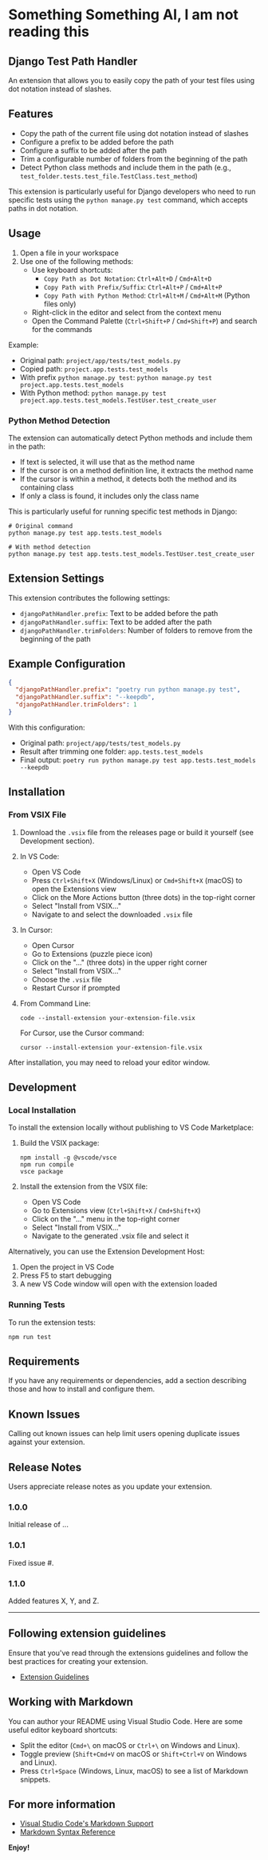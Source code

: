 # Something Something AI, I am not reading this

## Django Test Path Handler

An extension that allows you to easily copy the path of your test files using dot notation instead of slashes.

## Features

- Copy the path of the current file using dot notation instead of slashes
- Configure a prefix to be added before the path
- Configure a suffix to be added after the path
- Trim a configurable number of folders from the beginning of the path
- Detect Python class methods and include them in the path (e.g., `test_folder.tests.test_file.TestClass.test_method`)

This extension is particularly useful for Django developers who need to run specific tests using the `python manage.py test` command, which accepts paths in dot notation.

## Usage

1. Open a file in your workspace
2. Use one of the following methods:
   - Use keyboard shortcuts:
     - `Copy Path as Dot Notation`: `Ctrl+Alt+D` / `Cmd+Alt+D`
     - `Copy Path with Prefix/Suffix`: `Ctrl+Alt+P` / `Cmd+Alt+P`
     - `Copy Path with Python Method`: `Ctrl+Alt+M` / `Cmd+Alt+M` (Python files only)
   - Right-click in the editor and select from the context menu
   - Open the Command Palette (`Ctrl+Shift+P` / `Cmd+Shift+P`) and search for the commands

Example:
- Original path: `project/app/tests/test_models.py`
- Copied path: `project.app.tests.test_models`
- With prefix `python manage.py test`: `python manage.py test project.app.tests.test_models`
- With Python method: `python manage.py test project.app.tests.test_models.TestUser.test_create_user`

### Python Method Detection

The extension can automatically detect Python methods and include them in the path:

- If text is selected, it will use that as the method name
- If the cursor is on a method definition line, it extracts the method name
- If the cursor is within a method, it detects both the method and its containing class
- If only a class is found, it includes only the class name

This is particularly useful for running specific test methods in Django:

```
# Original command
python manage.py test app.tests.test_models

# With method detection
python manage.py test app.tests.test_models.TestUser.test_create_user
```

## Extension Settings

This extension contributes the following settings:

* `djangoPathHandler.prefix`: Text to be added before the path
* `djangoPathHandler.suffix`: Text to be added after the path
* `djangoPathHandler.trimFolders`: Number of folders to remove from the beginning of the path

## Example Configuration

```json
{
  "djangoPathHandler.prefix": "poetry run python manage.py test",
  "djangoPathHandler.suffix": "--keepdb",
  "djangoPathHandler.trimFolders": 1
}
```

With this configuration:
- Original path: `project/app/tests/test_models.py`
- Result after trimming one folder: `app.tests.test_models`
- Final output: `poetry run python manage.py test app.tests.test_models --keepdb`

## Installation

### From VSIX File

1. Download the `.vsix` file from the releases page or build it yourself (see Development section).

2. In VS Code:
   - Open VS Code
   - Press `Ctrl+Shift+X` (Windows/Linux) or `Cmd+Shift+X` (macOS) to open the Extensions view
   - Click on the More Actions button (three dots) in the top-right corner
   - Select "Install from VSIX..."
   - Navigate to and select the downloaded `.vsix` file

3. In Cursor:
   - Open Cursor
   - Go to Extensions (puzzle piece icon)
   - Click on the "..." (three dots) in the upper right corner
   - Select "Install from VSIX..."
   - Choose the `.vsix` file
   - Restart Cursor if prompted

4. From Command Line:
   ```
   code --install-extension your-extension-file.vsix
   ```
   For Cursor, use the Cursor command:
   ```
   cursor --install-extension your-extension-file.vsix
   ```

After installation, you may need to reload your editor window.

## Development

### Local Installation

To install the extension locally without publishing to VS Code Marketplace:

1. Build the VSIX package:
   ```
   npm install -g @vscode/vsce
   npm run compile
   vsce package
   ```

2. Install the extension from the VSIX file:
   - Open VS Code
   - Go to Extensions view (`Ctrl+Shift+X` / `Cmd+Shift+X`)
   - Click on the "..." menu in the top-right corner
   - Select "Install from VSIX..."
   - Navigate to the generated .vsix file and select it

Alternatively, you can use the Extension Development Host:
1. Open the project in VS Code
2. Press F5 to start debugging
3. A new VS Code window will open with the extension loaded

### Running Tests

To run the extension tests:

```
npm run test
```

## Requirements

If you have any requirements or dependencies, add a section describing those and how to install and configure them.

## Known Issues

Calling out known issues can help limit users opening duplicate issues against your extension.

## Release Notes

Users appreciate release notes as you update your extension.

### 1.0.0

Initial release of ...

### 1.0.1

Fixed issue #.

### 1.1.0

Added features X, Y, and Z.

---

## Following extension guidelines

Ensure that you've read through the extensions guidelines and follow the best practices for creating your extension.

* [Extension Guidelines](https://code.visualstudio.com/api/references/extension-guidelines)

## Working with Markdown

You can author your README using Visual Studio Code. Here are some useful editor keyboard shortcuts:

* Split the editor (`Cmd+\` on macOS or `Ctrl+\` on Windows and Linux).
* Toggle preview (`Shift+Cmd+V` on macOS or `Shift+Ctrl+V` on Windows and Linux).
* Press `Ctrl+Space` (Windows, Linux, macOS) to see a list of Markdown snippets.

## For more information

* [Visual Studio Code's Markdown Support](http://code.visualstudio.com/docs/languages/markdown)
* [Markdown Syntax Reference](https://help.github.com/articles/markdown-basics/)

**Enjoy!**
